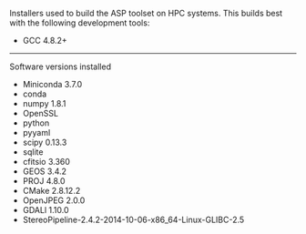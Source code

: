 Installers used to build the ASP toolset on HPC systems. This builds best with the following development tools:

* GCC 4.8.2+

---

Software versions installed

* Miniconda 3.7.0  
 * conda  
 * numpy 1.8.1  
 * OpenSSL   
 * python  
 * pyyaml   
 * scipy 0.13.3  
 * sqlite   
* cfitsio 3.360  
* GEOS 3.4.2  
* PROJ 4.8.0  
* CMake 2.8.12.2
* OpenJPEG 2.0.0  
* GDALl 1.10.0  
* StereoPipeline-2.4.2-2014-10-06-x86_64-Linux-GLIBC-2.5
